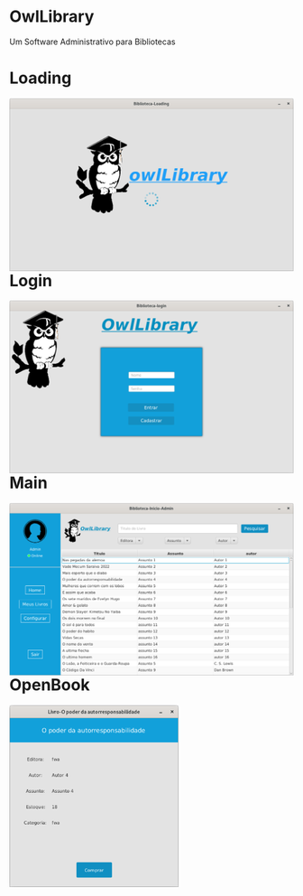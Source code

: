 # OwlLibrary
Um Software Administrativo para Bibliotecas 

# Loading

<img src="https://github.com/AlexandreJusten/OwlLibrary/blob/main/img_Readme/Loading2.png" min-width="400px" max-width="600px" width="600px" align="left" alt="Computador iuriCode">
<br />

# Login

<img src="https://github.com/AlexandreJusten/OwlLibrary/blob/main/img_Readme/Login.png" min-width="400px" max-width="600px" width="600px" align="left" alt="Computador iuriCode">
<br />

# Main

<img src="https://github.com/AlexandreJusten/OwlLibrary/blob/main/img_Readme/main.png" min-width="400px" max-width="600px" width="600px" align="left" alt="Computador iuriCode">
<br />

# OpenBook

<img src="https://github.com/AlexandreJusten/OwlLibrary/blob/main/img_Readme/open.png" min-width="400px" max-width="300px" width="300px" align="left" alt="Computador iuriCode">
